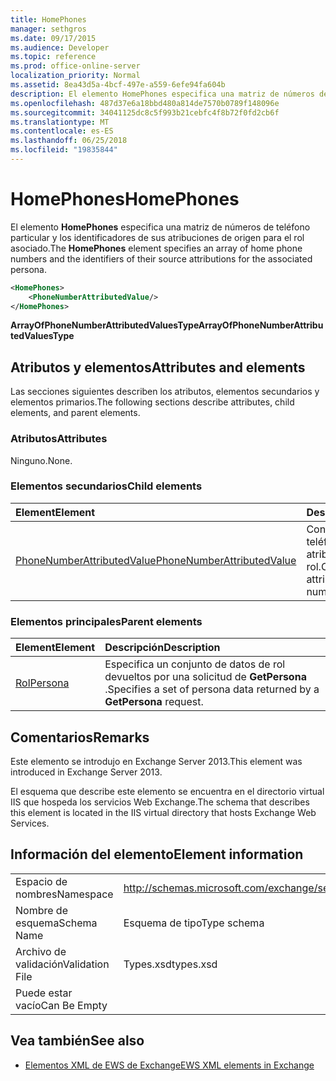 ```yaml
---
title: HomePhones
manager: sethgros
ms.date: 09/17/2015
ms.audience: Developer
ms.topic: reference
ms.prod: office-online-server
localization_priority: Normal
ms.assetid: 8ea43d5a-4bcf-497e-a559-6efe94fa604b
description: El elemento HomePhones especifica una matriz de números de teléfono particular y los identificadores de sus atribuciones de origen para el rol asociado.
ms.openlocfilehash: 487d37e6a18bbd480a814de7570b0789f148096e
ms.sourcegitcommit: 34041125dc8c5f993b21cebfc4f8b72f0fd2cb6f
ms.translationtype: MT
ms.contentlocale: es-ES
ms.lasthandoff: 06/25/2018
ms.locfileid: "19835844"
---
```

# <a name="homephones"></a><span data-ttu-id="f86a7-103">HomePhones</span><span class="sxs-lookup"><span data-stu-id="f86a7-103">HomePhones</span></span>

<span data-ttu-id="f86a7-104">El elemento **HomePhones** especifica una matriz de números de teléfono particular y los identificadores de sus atribuciones de origen para el rol asociado.</span><span class="sxs-lookup"><span data-stu-id="f86a7-104">The **HomePhones** element specifies an array of home phone numbers and the identifiers of their source attributions for the associated persona.</span></span> 
  
```XML
<HomePhones>
    <PhoneNumberAttributedValue/>
</HomePhones>
```

 <span data-ttu-id="f86a7-105">**ArrayOfPhoneNumberAttributedValuesType**</span><span class="sxs-lookup"><span data-stu-id="f86a7-105">**ArrayOfPhoneNumberAttributedValuesType**</span></span>
## <a name="attributes-and-elements"></a><span data-ttu-id="f86a7-106">Atributos y elementos</span><span class="sxs-lookup"><span data-stu-id="f86a7-106">Attributes and elements</span></span>

<span data-ttu-id="f86a7-107">Las secciones siguientes describen los atributos, elementos secundarios y elementos primarios.</span><span class="sxs-lookup"><span data-stu-id="f86a7-107">The following sections describe attributes, child elements, and parent elements.</span></span>
  
### <a name="attributes"></a><span data-ttu-id="f86a7-108">Atributos</span><span class="sxs-lookup"><span data-stu-id="f86a7-108">Attributes</span></span>

<span data-ttu-id="f86a7-109">Ninguno.</span><span class="sxs-lookup"><span data-stu-id="f86a7-109">None.</span></span>
  
### <a name="child-elements"></a><span data-ttu-id="f86a7-110">Elementos secundarios</span><span class="sxs-lookup"><span data-stu-id="f86a7-110">Child elements</span></span>

|<span data-ttu-id="f86a7-111">**Element**</span><span class="sxs-lookup"><span data-stu-id="f86a7-111">**Element**</span></span>|<span data-ttu-id="f86a7-112">**Descripción**</span><span class="sxs-lookup"><span data-stu-id="f86a7-112">**Description**</span></span>|
|:-----|:-----|
|[<span data-ttu-id="f86a7-113">PhoneNumberAttributedValue</span><span class="sxs-lookup"><span data-stu-id="f86a7-113">PhoneNumberAttributedValue</span></span>](phonenumberattributedvalue.md) <br/> |<span data-ttu-id="f86a7-114">Contiene un número de teléfono único de atributos para un rol.</span><span class="sxs-lookup"><span data-stu-id="f86a7-114">Contains a single attributed phone number for a persona.</span></span>  <br/> |
   
### <a name="parent-elements"></a><span data-ttu-id="f86a7-115">Elementos principales</span><span class="sxs-lookup"><span data-stu-id="f86a7-115">Parent elements</span></span>

|<span data-ttu-id="f86a7-116">**Element**</span><span class="sxs-lookup"><span data-stu-id="f86a7-116">**Element**</span></span>|<span data-ttu-id="f86a7-117">**Descripción**</span><span class="sxs-lookup"><span data-stu-id="f86a7-117">**Description**</span></span>|
|:-----|:-----|
|[<span data-ttu-id="f86a7-118">Rol</span><span class="sxs-lookup"><span data-stu-id="f86a7-118">Persona</span></span>](persona.md) <br/> |<span data-ttu-id="f86a7-119">Especifica un conjunto de datos de rol devueltos por una solicitud de **GetPersona** .</span><span class="sxs-lookup"><span data-stu-id="f86a7-119">Specifies a set of persona data returned by a **GetPersona** request.</span></span>  <br/> |
   
## <a name="remarks"></a><span data-ttu-id="f86a7-120">Comentarios</span><span class="sxs-lookup"><span data-stu-id="f86a7-120">Remarks</span></span>

<span data-ttu-id="f86a7-121">Este elemento se introdujo en Exchange Server 2013.</span><span class="sxs-lookup"><span data-stu-id="f86a7-121">This element was introduced in Exchange Server 2013.</span></span>
  
<span data-ttu-id="f86a7-122">El esquema que describe este elemento se encuentra en el directorio virtual IIS que hospeda los servicios Web Exchange.</span><span class="sxs-lookup"><span data-stu-id="f86a7-122">The schema that describes this element is located in the IIS virtual directory that hosts Exchange Web Services.</span></span>
  
## <a name="element-information"></a><span data-ttu-id="f86a7-123">Información del elemento</span><span class="sxs-lookup"><span data-stu-id="f86a7-123">Element information</span></span>

|||
|:-----|:-----|
|<span data-ttu-id="f86a7-124">Espacio de nombres</span><span class="sxs-lookup"><span data-stu-id="f86a7-124">Namespace</span></span>  <br/> |http://schemas.microsoft.com/exchange/services/2006/types  <br/> |
|<span data-ttu-id="f86a7-125">Nombre de esquema</span><span class="sxs-lookup"><span data-stu-id="f86a7-125">Schema Name</span></span>  <br/> |<span data-ttu-id="f86a7-126">Esquema de tipo</span><span class="sxs-lookup"><span data-stu-id="f86a7-126">Type schema</span></span>  <br/> |
|<span data-ttu-id="f86a7-127">Archivo de validación</span><span class="sxs-lookup"><span data-stu-id="f86a7-127">Validation File</span></span>  <br/> |<span data-ttu-id="f86a7-128">Types.xsd</span><span class="sxs-lookup"><span data-stu-id="f86a7-128">types.xsd</span></span>  <br/> |
|<span data-ttu-id="f86a7-129">Puede estar vacío</span><span class="sxs-lookup"><span data-stu-id="f86a7-129">Can Be Empty</span></span>  <br/> ||
   
## <a name="see-also"></a><span data-ttu-id="f86a7-130">Vea también</span><span class="sxs-lookup"><span data-stu-id="f86a7-130">See also</span></span>



- [<span data-ttu-id="f86a7-131">Elementos XML de EWS de Exchange</span><span class="sxs-lookup"><span data-stu-id="f86a7-131">EWS XML elements in Exchange</span></span>](ews-xml-elements-in-exchange.md)


